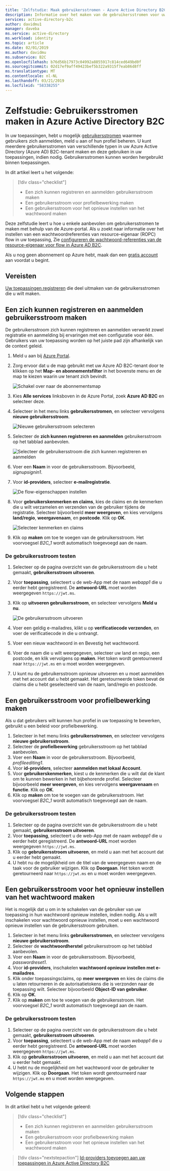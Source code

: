 ```yaml
---
title: 'Zelfstudie: Maak gebruikersstromen - Azure Active Directory B2C | Microsoft Docs'
description: Informatie over het maken van de gebruikersstromen voor uw toepassingen in Azure Active Directory B2C met behulp van de Azure portal.
services: active-directory-b2c
author: davidmu1
manager: daveba
ms.service: active-directory
ms.workload: identity
ms.topic: article
ms.date: 02/01/2019
ms.author: davidmu
ms.subservice: B2C
ms.openlocfilehash: b76d56b17973c04992a8855917c814ced649bd0f
ms.sourcegitcommit: 02d17ef9aff49423bef5b322a9315f7eab86d8ff
ms.translationtype: MT
ms.contentlocale: nl-NL
ms.lasthandoff: 03/21/2019
ms.locfileid: "58338255"
---
```

# <a name="tutorial-create-user-flows-in-azure-active-directory-b2c"></a>Zelfstudie: Gebruikersstromen maken in Azure Active Directory B2C

In uw toepassingen, hebt u mogelijk [gebruikersstromen](active-directory-b2c-reference-policies.md) waarmee gebruikers zich aanmelden, meld u aan of hun profiel beheren. U kunt meerdere gebruikersstromen van verschillende typen in uw Azure Active Directory (Azure AD) B2C-tenant maken en deze gebruiken in uw toepassingen, indien nodig. Gebruikersstromen kunnen worden hergebruikt binnen toepassingen.

In dit artikel leert u het volgende:

> [!div class="checklist"]
> * Een zich kunnen registreren en aanmelden gebruikersstroom maken
> * Een gebruikersstroom voor profielbewerking maken
> * Een gebruikersstroom voor het opnieuw instellen van het wachtwoord maken

Deze zelfstudie leert u hoe u enkele aanbevolen om gebruikersstromen te maken met behulp van de Azure-portal. Als u zoekt naar informatie over het instellen van een wachtwoordreferenties van resource-eigenaar (ROPC) flow in uw toepassing, Zie [configureren de wachtwoord-referenties van de resource-eigenaar voor flow in Azure AD B2C](configure-ropc.md).

Als u nog geen abonnement op Azure hebt, maak dan een [gratis account](https://azure.microsoft.com/free/?WT.mc_id=A261C142F) aan voordat u begint.

## <a name="prerequisites"></a>Vereisten

[Uw toepassingen registreren](tutorial-register-applications.md) die deel uitmaken van de gebruikersstromen die u wilt maken. 

## <a name="create-a-sign-up-and-sign-in-user-flow"></a>Een zich kunnen registreren en aanmelden gebruikersstroom maken

De gebruikersstroom zich kunnen registreren en aanmelden verwerkt zowel registratie en aanmelding bij ervaringen met een configuratie voor één. Gebruikers van uw toepassing worden op het juiste pad zijn afhankelijk van de context geleid.

1. Meld u aan bij [Azure Portal](https://portal.azure.com).
2. Zorg ervoor dat u de map gebruikt met uw Azure AD B2C-tenant door te klikken op het **Map- en abonnementsfilter** in het bovenste menu en de map te kiezen waarin uw tenant zich bevindt.

    ![Schakel over naar de abonnementsmap](./media/tutorial-create-user-flows/switch-directories.png)

3. Kies **Alle services** linksboven in de Azure Portal, zoek **Azure AD B2C** en selecteer deze.
4. Selecteer in het menu links **gebruikersstromen**, en selecteer vervolgens **nieuwe gebruikersstroom**.

    ![Nieuwe gebruikersstroom selecteren](./media/tutorial-create-user-flows/signup-signin-user-flow.png)

5. Selecteer de **zich kunnen registreren en aanmelden** gebruikersstroom op het tabblad aanbevolen.

    ![Selecteer de gebruikersstroom die zich kunnen registreren en aanmelden](./media/tutorial-create-user-flows/signup-signin-type.png)

6. Voer een **Naam** in voor de gebruikersstroom. Bijvoorbeeld, *signupsignin1*.
7. Voor **id-providers**, selecteer **e-mailregistratie**.

    ![De flow-eigenschappen instellen](./media/tutorial-create-user-flows/signup-signin-properties.png)

8. Voor **gebruikerskenmerken en claims**, kies de claims en de kenmerken die u wilt verzamelen en verzenden van de gebruiker tijdens de registratie. Selecteer bijvoorbeeld **meer weergeven**, en kies vervolgens **land/regio**, **weergavenaam**, en **postcode**. Klik op **OK**.

    ![Selecteer kenmerken en claims](./media/tutorial-create-user-flows/signup-signin-attributes.png)

9. Klik op **maken** om toe te voegen van de gebruikersstroom. Het voorvoegsel *B2C_1* wordt automatisch toegevoegd aan de naam.

### <a name="test-the-user-flow"></a>De gebruikersstroom testen

1. Selecteer op de pagina overzicht van de gebruikersstroom die u hebt gemaakt, **gebruikersstroom uitvoeren**.
2. Voor **toepassing**, selecteert u de web-App met de naam *webapp1* die u eerder hebt geregistreerd. De **antwoord-URL** moet worden weergegeven `https://jwt.ms`.
3. Klik op **uitvoeren gebruikersstroom**, en selecteer vervolgens **Meld u nu**.

    ![De gebruikersstroom uitvoeren](./media/tutorial-create-user-flows/signup-signin-run-now.png)

4. Voer een geldig e-mailadres, klikt u op **verificatiecode verzenden**, en voer de verificatiecode in die u ontvangt.
5. Voer een nieuw wachtwoord in en Bevestig het wachtwoord.
6. Voer de naam die u wilt weergegeven, selecteer uw land en regio, een postcode, en klik vervolgens op **maken**. Het token wordt geretourneerd naar `https://jwt.ms` en u moet worden weergegeven.
7. U kunt nu de gebruikersstroom opnieuw uitvoeren en u moet aanmelden met het account dat u hebt gemaakt. Het geretourneerde token bevat de claims die u hebt geselecteerd van de naam, land/regio en postcode.

## <a name="create-a-profile-editing-user-flow"></a>Een gebruikersstroom voor profielbewerking maken

Als u dat gebruikers wilt kunnen hun profiel in uw toepassing te bewerken, gebruikt u een beleid voor profielbewerking.

1. Selecteer in het menu links **gebruikersstromen**, en selecteer vervolgens **nieuwe gebruikersstroom**.
2. Selecteer de **profielbewerking** gebruikersstroom op het tabblad aanbevolen.
3. Voer een **Naam** in voor de gebruikersstroom. Bijvoorbeeld, *profileediting1*.
4. Voor **id-providers**, selecteer **aanmelden met lokaal Account**.
5. Voor **gebruikerskenmerken**, kiest u de kenmerken die u wilt dat de klant om te kunnen bewerken in het bijbehorende profiel. Selecteer bijvoorbeeld **meer weergeven**, en kies vervolgens **weergavenaam** en **functie**. Klik op **OK**.
6. Klik op **maken** om toe te voegen van de gebruikersstroom. Het voorvoegsel *B2C_1* wordt automatisch toegevoegd aan de naam.

### <a name="test-the-user-flow"></a>De gebruikersstroom testen

1. Selecteer op de pagina overzicht van de gebruikersstroom die u hebt gemaakt, **gebruikersstroom uitvoeren**.
2. Voor **toepassing**, selecteert u de web-App met de naam *webapp1* die u eerder hebt geregistreerd. De **antwoord-URL** moet worden weergegeven `https://jwt.ms`.
3. Klik op **gebruikersstroom uitvoeren**, en meld u aan met het account dat u eerder hebt gemaakt.
4. U hebt nu de mogelijkheid om de titel van de weergegeven naam en de taak voor de gebruiker wijzigen. Klik op **Doorgaan**. Het token wordt geretourneerd naar `https://jwt.ms` en u moet worden weergegeven.

## <a name="create-a-password-reset-user-flow"></a>Een gebruikersstroom voor het opnieuw instellen van het wachtwoord maken

Het is mogelijk dat u om in te schakelen van de gebruiker van uw toepassing in hun wachtwoord opnieuw instellen, indien nodig. Als u wilt inschakelen voor wachtwoord opnieuw instellen, moet u een wachtwoord opnieuw instellen van de gebruikersstroom gebruiken.

1. Selecteer in het menu links **gebruikersstromen**, en selecteer vervolgens **nieuwe gebruikersstroom**.
2. Selecteer de **wachtwoordherstel** gebruikersstroom op het tabblad aanbevolen.
3. Voer een **Naam** in voor de gebruikersstroom. Bijvoorbeeld, *passwordreset1*.
4. Voor **id-providers**, inschakelen **wachtwoord opnieuw instellen met e-mailadres**.
5. Klik onder toepassingsclaims, op **meer weergeven** en kies de claims die u laten retourneren in de autorisatietokens die is verzonden naar de toepassing wilt. Selecteer bijvoorbeeld **Object-ID van gebruiker**.
6. Klik op **OK**.
7. Klik op **maken** om toe te voegen van de gebruikersstroom. Het voorvoegsel *B2C_1* wordt automatisch toegevoegd aan de naam.

### <a name="test-the-user-flow"></a>De gebruikersstroom testen

1. Selecteer op de pagina overzicht van de gebruikersstroom die u hebt gemaakt, **gebruikersstroom uitvoeren**.
2. Voor **toepassing**, selecteert u de web-App met de naam *webapp1* die u eerder hebt geregistreerd. De **antwoord-URL** moet worden weergegeven `https://jwt.ms`.
3. Klik op **gebruikersstroom uitvoeren**, en meld u aan met het account dat u eerder hebt gemaakt.
4. U hebt nu de mogelijkheid om het wachtwoord voor de gebruiker te wijzigen. Klik op **Doorgaan**. Het token wordt geretourneerd naar `https://jwt.ms` en u moet worden weergegeven.

## <a name="next-steps"></a>Volgende stappen

In dit artikel hebt u het volgende geleerd:

> [!div class="checklist"]
> * Een zich kunnen registreren en aanmelden gebruikersstroom maken
> * Een gebruikersstroom voor profielbewerking maken
> * Een gebruikersstroom voor het opnieuw instellen van het wachtwoord maken

> [!div class="nextstepaction"]
> [Id-providers toevoegen aan uw toepassingen in Azure Active Directory B2C](tutorial-add-identity-providers.md)